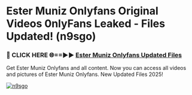 # Ester Muniz Onlyfans Original Videos 0nlyFans Leaked - Files Updated! (n9sgo)

<h3>🔴 CLICK HERE 🌐==►► <a href="https://tinyurl.com/2jnfzry5" rel="nofollow">Ester Muniz Onlyfans Updated Files</a></h3>

Get Ester Muniz Onlyfans and all content. Now you can access all videos and pictures of Ester Muniz Onlyfans. New Updated Files 2025!

[![n9sgo](https://i.imgur.com/GyGTBgg.gif)](https://tinyurl.com/2jnfzry5)
